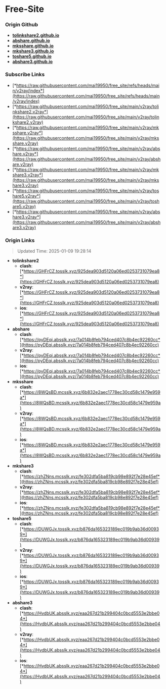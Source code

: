 # Free-Site

### Origin Github

- [**tolinkshare2.github.io**](https://github.com/tolinkshare2/tolinkshare2.github.io)
- [**abshare.github.io**](https://github.com/abshare/abshare.github.io)
- [**mksshare.github.io**](https://github.com/mksshare/mksshare.github.io)
- [**mkshare3.github.io**](https://github.com/mkshare3/mkshare3.github.io)
- [**toshare5.github.io**](https://github.com/toshare5/toshare5.github.io)
- [**abshare3.github.io**](https://github.com/abshare3/abshare3.github.io)

### Subscribe Links

- [*https://raw.githubusercontent.com/mai19950/free_site/refs/heads/main/v2ray/index*](https://raw.githubusercontent.com/mai19950/free_site/refs/heads/main/v2ray/index)
- [*https://raw.githubusercontent.com/mai19950/free_site/main/v2ray/tolinkshare2.v2ray*](https://raw.githubusercontent.com/mai19950/free_site/main/v2ray/tolinkshare2.v2ray)
- [*https://raw.githubusercontent.com/mai19950/free_site/main/v2ray/mksshare.v2ray*](https://raw.githubusercontent.com/mai19950/free_site/main/v2ray/mksshare.v2ray)
- [*https://raw.githubusercontent.com/mai19950/free_site/main/v2ray/abshare.v2ray*](https://raw.githubusercontent.com/mai19950/free_site/main/v2ray/abshare.v2ray)
- [*https://raw.githubusercontent.com/mai19950/free_site/main/v2ray/mkshare3.v2ray*](https://raw.githubusercontent.com/mai19950/free_site/main/v2ray/mkshare3.v2ray)
- [*https://raw.githubusercontent.com/mai19950/free_site/main/v2ray/toshare5.v2ray*](https://raw.githubusercontent.com/mai19950/free_site/main/v2ray/toshare5.v2ray)
- [*https://raw.githubusercontent.com/mai19950/free_site/main/v2ray/abshare3.v2ray*](https://raw.githubusercontent.com/mai19950/free_site/main/v2ray/abshare3.v2ray)

### Origin Links

> Updated Time: 2025-01-09 19:28:14

- **tolinkshare2**
  - **clash**: [*https://GHFrCZ.tosslk.xyz/925dea903d5120a06ed0253731079ea8*](https://GHFrCZ.tosslk.xyz/925dea903d5120a06ed0253731079ea8)
  - **v2ray**: [*https://GHFrCZ.tosslk.xyz/925dea903d5120a06ed0253731079ea8*](https://GHFrCZ.tosslk.xyz/925dea903d5120a06ed0253731079ea8)
  - **ios**: [*https://GHFrCZ.tosslk.xyz/925dea903d5120a06ed0253731079ea8*](https://GHFrCZ.tosslk.xyz/925dea903d5120a06ed0253731079ea8)
- **abshare**
  - **clash**: [*https://pyDEqi.absslk.xyz/7a014b8feb794ced407c8b4ec92260cc*](https://pyDEqi.absslk.xyz/7a014b8feb794ced407c8b4ec92260cc)
  - **v2ray**: [*https://pyDEqi.absslk.xyz/7a014b8feb794ced407c8b4ec92260cc*](https://pyDEqi.absslk.xyz/7a014b8feb794ced407c8b4ec92260cc)
  - **ios**: [*https://pyDEqi.absslk.xyz/7a014b8feb794ced407c8b4ec92260cc*](https://pyDEqi.absslk.xyz/7a014b8feb794ced407c8b4ec92260cc)
- **mksshare**
  - **clash**: [*https://8WQsBD.mcsslk.xyz/6b832e2aec1778ec30cd58c1479e959a*](https://8WQsBD.mcsslk.xyz/6b832e2aec1778ec30cd58c1479e959a)
  - **v2ray**: [*https://8WQsBD.mcsslk.xyz/6b832e2aec1778ec30cd58c1479e959a*](https://8WQsBD.mcsslk.xyz/6b832e2aec1778ec30cd58c1479e959a)
  - **ios**: [*https://8WQsBD.mcsslk.xyz/6b832e2aec1778ec30cd58c1479e959a*](https://8WQsBD.mcsslk.xyz/6b832e2aec1778ec30cd58c1479e959a)
- **mkshare3**
  - **clash**: [*https://zhZNns.mcsslk.xyz/fe302dfa5ba819cb98e892f7e28e45ef*](https://zhZNns.mcsslk.xyz/fe302dfa5ba819cb98e892f7e28e45ef)
  - **v2ray**: [*https://zhZNns.mcsslk.xyz/fe302dfa5ba819cb98e892f7e28e45ef*](https://zhZNns.mcsslk.xyz/fe302dfa5ba819cb98e892f7e28e45ef)
  - **ios**: [*https://zhZNns.mcsslk.xyz/fe302dfa5ba819cb98e892f7e28e45ef*](https://zhZNns.mcsslk.xyz/fe302dfa5ba819cb98e892f7e28e45ef)
- **toshare5**
  - **clash**: [*https://DUWGJx.tosslk.xyz/b876da165323189ec019b9ab36d00939*](https://DUWGJx.tosslk.xyz/b876da165323189ec019b9ab36d00939)
  - **v2ray**: [*https://DUWGJx.tosslk.xyz/b876da165323189ec019b9ab36d00939*](https://DUWGJx.tosslk.xyz/b876da165323189ec019b9ab36d00939)
  - **ios**: [*https://DUWGJx.tosslk.xyz/b876da165323189ec019b9ab36d00939*](https://DUWGJx.tosslk.xyz/b876da165323189ec019b9ab36d00939)
- **abshare3**
  - **clash**: [*https://HvdbUK.absslk.xyz/eaa267d21b299404c0bcd5553e2bbe04*](https://HvdbUK.absslk.xyz/eaa267d21b299404c0bcd5553e2bbe04)
  - **v2ray**: [*https://HvdbUK.absslk.xyz/eaa267d21b299404c0bcd5553e2bbe04*](https://HvdbUK.absslk.xyz/eaa267d21b299404c0bcd5553e2bbe04)
  - **ios**: [*https://HvdbUK.absslk.xyz/eaa267d21b299404c0bcd5553e2bbe04*](https://HvdbUK.absslk.xyz/eaa267d21b299404c0bcd5553e2bbe04)
